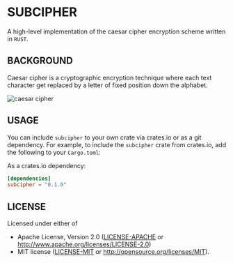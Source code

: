 # SUBCIPHER

A high-level implementation of the caesar cipher encryption scheme
written in ```RUST```.

## BACKGROUND

Caesar cipher is a cryptographic encryption technique where each text
character get replaced by a letter of fixed position down the alphabet.

![caesar cipher](https://upload.wikimedia.org/wikipedia/commons/thumb/4/4a/Caesar_cipher_left_shift_of_3.svg/330px-Caesar_cipher_left_shift_of_3.svg.png)


## USAGE

You can include `subcipher` to your own crate via crates.io or as a git dependency.
For example, to include the `subcipher` crate from crates.io, add the following to your `Cargo.toml`:

As a crates.io dependency:

```toml
[dependencies]
subcipher = "0.1.0"
`````

## LICENSE

Licensed under either of

* Apache License, Version 2.0
    ([LICENSE-APACHE](LICENSE-APACHE) or http://www.apache.org/licenses/LICENSE-2.0)
* MIT license
    ([LICENSE-MIT](LICENSE-MIT) or http://opensource.org/licenses/MIT).
